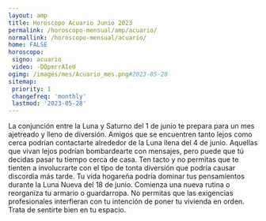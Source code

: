```yaml
---
layout: amp
title: Horoscopo Acuario Junio 2023 
permalink: /horoscopo-mensual/amp/acuario/
normallink: /horoscopo-mensual/acuario/
home: FALSE
horoscopo:
 signo: acuario
 video: -DQpmrrAIeU
ogimg: /images/mes/Acuario_mes.png#2023-05-28
sitemap:
 priority: 1
 changefreq: 'monthly'
 lastmod: '2023-05-28'
---
```



La conjunción entre la Luna y Saturno del 1 de junio te prepara para un mes ajetreado y lleno de diversión. Amigos que se encuentren tanto lejos como cerca podrían contactarte alrededor de la Luna llena del 4 de junio. Aquellas que vivan lejos podrían bombardearte con mensajes, pero puede que tú decidas pasar tu tiempo cerca de casa. Ten tacto y no permitas que te tienten a involucrarte con el tipo de tonta diversión que podría causar discordia más tarde. Tu vida hogareña podría dominar tus pensamientos durante la Luna Nueva del 18 de junio. Comienza una nueva rutina o reorganiza tu armario o guardarropa. No permitas que las exigencias profesionales interfieran con tu intención de poner tu vivienda en orden. Trata de sentirte bien en tu espacio.